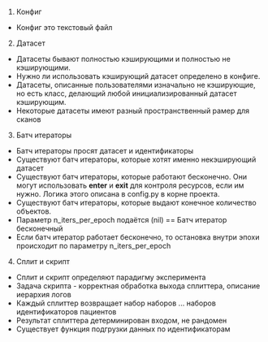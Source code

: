  1. Конфиг
 - Конфиг это текстовый файл
 2. Датасет
 - Датасеты бывают полностью кэширующими и полностью не кэширующими. 
 - Нужно ли использовать кэширующий датасет определено в конфиге.
 - Датасеты, описанные пользователями изначально не кэширующие, но есть класс, делающий любой инициализированный датасет кэширующим.
 - Некоторые датасеты имеют разный пространственный рамер для сканов
 3. Батч итераторы
 - Батч итераторы просят датасет и идентификаторы
 - Существуют батч итераторы, которые хотят именно некэширующий датасет
 - Существуют батч итераторы, которые работают бесконечно. Они могут использовать __enter__ и __exit__ для контроля ресурсов, если им нужно. Логика этого описана в config.py в корне проекта.
 - Существуют батч итераторы, которые выдают конечное количество объектов. 
 - Параметр n_iters_per_epoch подаётся (nil) == Батч итератор бесконечный
 - Если батч итератор работает бесконечно, то остановка внутри эпохи происходит по параметру n_iters_per_epoch
 4. Сплит и скрипт
 - Сплит и скрипт определяют парадигму эксперимента
 - Задача скрипта - корректная обработка выхода сплиттера, описание иерархия логов 
 - Каждый сплиттер возвращает набор наборов ... наборов идентификаторов пациентов
 - Результат сплиттера детерминирован входом, не рандомен
 - Существует функция подгрузки данных по идентификаторам
